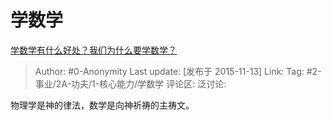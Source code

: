# 学数学
[学数学有什么好处？我们为什么要学数学？](https://www.zhihu.com/question/20477723/answer/71952564)

> Author: #0-Anonymity
> Last update: [发布于 2015-11-13]
> Link:
> Tag: #2-事业/2A-功夫/1-核心能力/学数学
> 评论区:
> 泛讨论:

物理学是神的律法，数学是向神祈祷的主祷文。
